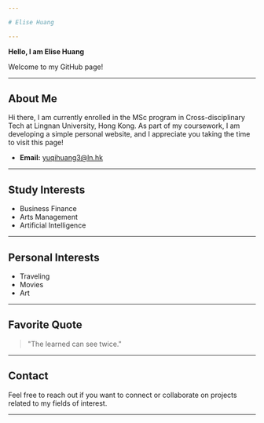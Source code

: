 ```yaml
---

# Elise Huang

---
```


**Hello, I am Elise Huang**

Welcome to my GitHub page!

---

## About Me

Hi there, I am currently enrolled in the MSc program in Cross-disciplinary Tech at Lingnan University, Hong Kong. As part of my coursework, I am developing a simple personal website, and I appreciate you taking the time to visit this page!

- **Email:** yuqihuang3@ln.hk

---

## Study Interests

- Business Finance
- Arts Management
- Artificial Intelligence

---

## Personal Interests

- Traveling
- Movies
- Art

---

## Favorite Quote

> "The learned can see twice."

---

## Contact

Feel free to reach out if you want to connect or collaborate on projects related to my fields of interest.

---
